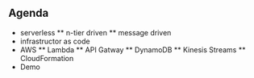 ## Agenda
* serverless
** n-tier driven
** message driven
* infrastructor as code
* AWS
** Lambda
** API Gatway
** DynamoDB
** Kinesis Streams
** CloudFormation
* Demo